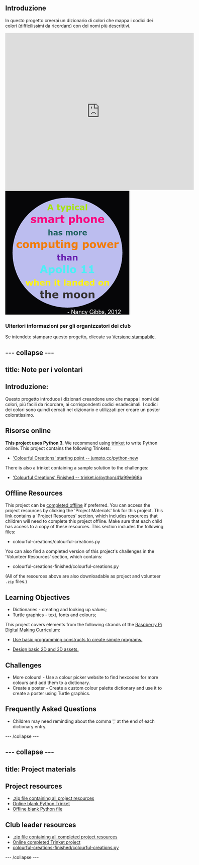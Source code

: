## Introduzione

In questo progetto creerai un dizionario di colori che mappa i codici dei colori (difficilissimi da ricordare) con dei nomi più descrittivi.

<div class="trinket">
  <iframe src="https://trinket.io/embed/python/41a99e668b?outputOnly=true&start=result" width="600" height="500" frameborder="0" marginwidth="0" marginheight="0" allowfullscreen>
  </iframe>
  <img src="images/colourful-finished.png">
</div>

### Ulteriori informazioni per gli organizzatori dei club

Se intendete stampare questo progetto, cliccate su [Versione stampabile](https://projects.raspberrypi.org/en/projects/colourful-creations/print).

## \--- collapse \---

## title: Note per i volontari

## Introduzione:

Questo progetto introduce i dizionari creandone uno che mappa i nomi dei colori, più facili da ricordare, ai corrispondenti codici esadecimali. I codici dei colori sono quindi cercati nel dizionario e utilizzati per creare un poster coloratissimo.

## Risorse online

**This project uses Python 3.** We recommend using [trinket](https://trinket.io/) to write Python online. This project contains the following Trinkets:

* ['Colourful Creations' starting point -- jumpto.cc/python-new](http://jumpto.cc/python-new)

There is also a trinket containing a sample solution to the challenges:

* [‘Colourful Creations’ Finished -- trinket.io/python/41a99e668b](https://trinket.io/python/41a99e668b)

## Offline Resources

This project can be [completed offline](https://www.codeclubprojects.org/en-GB/resources/python-working-offline/) if preferred. You can access the project resources by clicking the 'Project Materials' link for this project. This link contains a 'Project Resources' section, which includes resources that children will need to complete this project offline. Make sure that each child has access to a copy of these resources. This section includes the following files:

* colourful-creations/colourful-creations.py

You can also find a completed version of this project's challenges in the 'Volunteer Resources' section, which contains:

* colourful-creations-finished/colourful-creations.py

(All of the resources above are also downloadable as project and volunteer `.zip` files.)

## Learning Objectives

* Dictionaries - creating and looking up values;
* Turtle graphics - text, fonts and colours;

This project covers elements from the following strands of the [Raspberry Pi Digital Making Curriculum](http://rpf.io/curriculum):

* [Use basic programming constructs to create simple programs.](https://www.raspberrypi.org/curriculum/programming/creator)

* [Design basic 2D and 3D assets.](https://www.raspberrypi.org/curriculum/design/creator)

## Challenges

* More colours! - Use a colour picker website to find hexcodes for more colours and add them to a dictionary. 
* Create a poster - Create a custom colour palette dictionary and use it to create a poster using Turtle graphics. 

## Frequently Asked Questions

* Children may need reminding about the comma ',' at the end of each dictionary entry. 

\--- /collapse \---

## \--- collapse \---

## title: Project materials

## Project resources

* [.zip file containing all project resources](resources/colourful-creations-project-resources.zip)
* [Online blank Python Trinket](http://jumpto.cc/python-new)
* [Offline blank Python file](resources/new-new.py)

## Club leader resources

* [.zip file containing all completed project resources](resources/colourful-creations-volunteer-resources.zip)
* [Online completed Trinket project](https://trinket.io/python/41a99e668b)
* [colourful-creations-finished/colourful-creations.py](resources/colourful-creations-finished-colourful-creations.py)

\--- /collapse \---